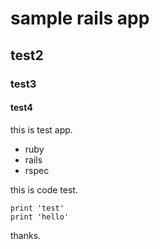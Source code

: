 # sample rails app

## test2

### test3

#### test4

this is test app.

* ruby
* rails
* rspec

this is code test.

    print 'test'
    print 'hello'

thanks.
